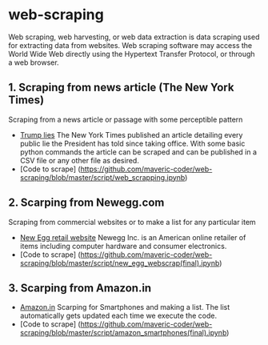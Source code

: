 # web-scraping
Web scraping, web harvesting, or web data extraction is data scraping used for extracting data from websites. Web scraping software may access the World Wide Web directly using the Hypertext Transfer Protocol, or through a web browser.

## 1. Scraping from news article (The New York Times)
Scraping from a news article or passage with some perceptible pattern
* [Trump lies](https://www.nytimes.com/interactive/2017/06/23/opinion/trumps-lies.html) The New York Times published an article detailing every public lie the President has told since taking office.
With some basic python commands the article can be scraped and can be published in a CSV file or any other file as desired.
* [Code to scrape] (https://github.com/maveric-coder/web-scraping/blob/master/script/web_scrapping.ipynb)

## 2. Scarping from Newegg.com
Scraping from commercial websites or to make a list for any particular item
* [New Egg retail website](https://www.newegg.com/Video-Cards-Video-Devices/Category/ID-38?Tpk=graphics%20card) Newegg Inc. is an American online retailer of items including computer hardware and consumer electronics.
* [Code to scrape] (https://github.com/maveric-coder/web-scraping/blob/master/script/new_egg_webscrap(final).ipynb) 

## 3. Scarping from Amazon.in
* [Amazon.in](https://www.amazon.in/s?i=electronics&bbn=1805560031&rh=n%3A976419031%2Cn%3A976420031%2Cn%3A1389401031%2Cn%3A1389432031%2Cn%3A1805560031%2Cp_36%3A1000000-1500000&hidden-keywords=smartphone&_encoding=UTF8&pf_rd_i=mobile&pf_rd_m=A1VBAL9TL5WCBF&pf_rd_p=4246f34f-2496-41e7-b63f-e0088c6c9d0d&pf_rd_p=4246f34f-2496-41e7-b63f-e0088c6c9d0d&pf_rd_p=previewPlacement_center-1&pf_rd_r=5MSBD5XB4SM35PTA5C44&pf_rd_r=D6MSYQENX8HNN07NA7S4&pf_rd_r=D6MSYQENX8HNN07NA7S4&pf_rd_s=center-1&pf_rd_s=merchandised-search-20&pf_rd_t=Gateway&qid=1560693121&rnid=1318502031&ref=sr_nr_p_36_5)
Scarping for Smartphones and making a list. The list automatically gets updated each time we execute the code.
* [Code to scrape] (https://github.com/maveric-coder/web-scraping/blob/master/script/amazon_smartphones(final).ipynb)
